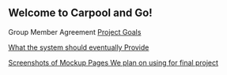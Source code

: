## Welcome to Carpool and Go!

Group Member Agreement
<a href="https://docs.google.com/document/d/1YAd3LihnKsh5QRUVU11w1N1Rn5ffM7UGuOMRcv6_smM/edit?usp=sharing"/>
Project Goals


What the system should eventually Provide



Screenshots of Mockup Pages We plan on using for final project
